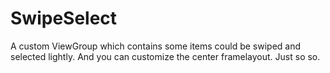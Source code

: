 # SwipeSelect
A custom ViewGroup which contains some items could be swiped and selected lightly. And you can customize the center framelayout. Just so so.
